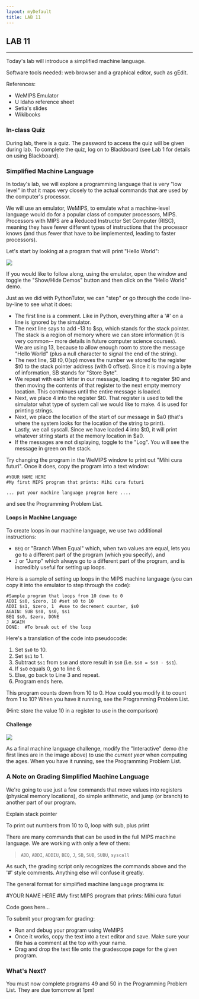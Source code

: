 ```yaml
---
layout: myDefault 
title: LAB 11  
---  
```

<style>  
table {
    border-collapse: collapse;
}
table, td, th {
    text-align: left;
    padding: 8px;
    padding-bottom: 6px;
    border: 1px solid #dee1e4;
}
tr:nth-child(even) {background-color: #fafafa;}
tr:nth-child(odd) {background-color: #ffffff;}
hr.style-six {
    border: 0;
    height: 0;
    border-top: 1px solid rgba(0, 0, 0, 0.1);
    border-bottom: 1px solid rgba(255, 255, 255, 0.3);
}
a:link {
    text-decoration: none;
}
a:visited {
    text-decoration: none;
    color: blue;
}
a:hover {
    text-decoration: none;
}
a:active {
    text-decoration: none;
}
</style>  
## LAB 11  
---  

Today's lab will introduce a simplified machine language.

Software tools needed: web browser and a graphical editor, such as gEdit.

References:

*   [WeMIPS Emulator](http://rivoire.cs.sonoma.edu/cs351/wemips/)
*   [U Idaho reference sheet](http://www.mrc.uidaho.edu/mrc/people/jff/digital/MIPSir.html)
*   [Setia's slides](https://cs.gmu.edu/~setia/cs365-S02/class3.pdf)
*   [Wikibooks](https://en.wikibooks.org/wiki/MIPS_Assembly/Instruction_Formats)

### In-class Quiz

During lab, there is a [quiz](quizzes.html). The password to access the quiz will be given during lab. To complete the quiz, log on to Blackboard (see [Lab 1](lab_01.html) for details on using Blackboard).

### Simplified Machine Language

In today's lab, we will explore a programming language that is very "low level" in that it maps very closely to the actual commands that are used by the computer's processor.

We will use an emulator, [WeMIPS](http://rivoire.cs.sonoma.edu/cs351/wemips/), to emulate what a machine-level language would do for a popular class of computer processors, MIPS. Processors with MIPS are a Reduced Instructor Set Computer (RISC), meaning they have fewer different types of instructions that the processor knows (and thus fewer that have to be implemented, leading to faster processors).

Let's start by looking at a program that will print "Hello World":

![](mipsHello.png)

If you would like to follow along, using the [emulator](http://rivoire.cs.sonoma.edu/cs351/wemips/), open the window and toggle the "Show/Hide Demos" button and then click on the "Hello World" demo.

Just as we did with PythonTutor, we can "step" or go through the code line-by-line to see what it does:

*   The first line is a comment. Like in Python, everything after a '#' on a line is ignored by the simulator.
*   The next line says to add -13 to $sp, which stands for the stack pointer. The stack is a region of memory where we can store information (it is very common-- more details in future computer science courses).  
    We are using 13, because to allow enough room to store the message "Hello World" (plus a null character to signal the end of the string).
*   The next line, SB $t0, 0($sp) moves the number we stored to the register $t0 to the stack pointer address (with 0 offset). Since it is moving a byte of information, SB stands for "Store Byte".
*   We repeat with each letter in our message, loading it to register $t0 and then moving the contents of that register to the next empty memory location. This contninues until the entire message is loaded.
*   Next, we place 4 into the register $t0. That register is used to tell the simulator what type of system call we would like to make. 4 is used for printing strings.
*   Next, we place the location of the start of our message in $a0 (that's where the system looks for the location of the string to print).
*   Lastly, we call syscall. Since we have loaded 4 into $t0, it will print whatever string starts at the memory location in $a0.
*   If the messages are not displaying, toggle to the "Log". You will see the message in green on the stack.

Try changing the program in the WeMIPS window to print out "Mihi cura futuri". Once it does, copy the program into a text window:

    #YOUR NAME HERE
    #My first MIPS program that prints: Mihi cura futuri

    ... put your machine language program here ....

and see the [Programming Problem List](assignments.html).

#### Loops in Machine Language

To create loops in our machine language, we use two additional instructions:

*   `BEQ` or "Branch When Equal" which, when two values are equal, lets you go to a different part of the program (which you specify), and
*   `J` or "Jump" which always go to a different part of the program, and is incredibly useful for setting up loops.

Here is a sample of setting up loops in the MIPS machine language (you can copy it into the emulator to step through the code):

    #Sample program that loops from 10 down to 0
    ADDI $s0, $zero, 10 #set s0 to 10
    ADDI $s1, $zero, 1  #use to decrement counter, $s0
    AGAIN: SUB $s0, $s0, $s1
    BEQ $s0, $zero, DONE
    J AGAIN
    DONE:  #To break out of the loop

Here's a translation of the code into pseudocode:

1.  Set `$s0` to 10.
2.  Set `$s1` to 1.
3.  Subtract `$s1` from `$s0` and store result in `$s0` (i.e. `$s0 = $s0 - $s1`).
4.  If `$s0` equals 0, go to line 6.
5.  Else, go back to Line 3 and repeat.
6.  Program ends here.

This program counts down from 10 to 0. How could you modify it to count from 1 to 10? When you have it running, see the [Programming Problem List](assignments.html).

(Hint: store the value 10 in a register to use in the comparison)

#### Challenge

![](mipsInteractive.png)

As a final machine language challenge, modify the "Interactive" demo (the first lines are in the image above) to use the _current year_ when computing the ages. When you have it running, see the [Programming Problem List](ps.html).

### A Note on Grading Simplified Machine Language

We're going to use just a few commands that move values into registers (physical memory locations), do simple arithmetic, and jump (or branch) to another part of our program.

Explain stack pointer

To print out numbers from 10 to 0, loop with sub, plus print

There are many commands that can be used in the full MIPS machine language. We are working with only a few of them:

> `ADD`, `ADDI`, `ADDIU`, `BEQ`, `J`, `SB`, `SUB`, `SUBU`, `syscall`

As such, the grading script only recognizes the commands above and the '#' style comments. Anything else will confuse it greatly.

The general format for simplified machine language programs is:

#YOUR NAME HERE
#My first MIPS program that prints: Mihi cura futuri

Code goes here...

To submit your program for grading:

*   Run and debug your program using [WeMIPS](http://rivoire.cs.sonoma.edu/cs351/wemips/)
*   Once it works, copy the text into a text editor and save. Make sure your file has a comment at the top with your name.
*   Drag and drop the text file onto the [gradescope](http://gradescope.com) page for the given program.

### What's Next?

You must now complete programs 49 and 50 in the [Programming Problem List](assignments.html).  They are due tomorrow at 1pm!  
